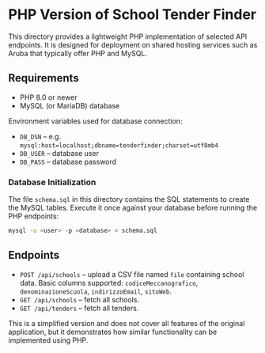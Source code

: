 # PHP Version of School Tender Finder

This directory provides a lightweight PHP implementation of selected API endpoints. It is designed for deployment on shared hosting services such as Aruba that typically offer PHP and MySQL.

## Requirements

- PHP 8.0 or newer
- MySQL (or MariaDB) database

Environment variables used for database connection:

- `DB_DSN` – e.g. `mysql:host=localhost;dbname=tenderfinder;charset=utf8mb4`
- `DB_USER` – database user
- `DB_PASS` – database password

### Database Initialization

The file `schema.sql` in this directory contains the SQL statements to create
the MySQL tables. Execute it once against your database before running the PHP
endpoints:

```bash
mysql -u <user> -p <database> < schema.sql
```

## Endpoints

- `POST /api/schools` – upload a CSV file named `file` containing school data. Basic columns supported: `codiceMeccanografico`, `denominazioneScuola`, `indirizzoEmail`, `sitoWeb`.
- `GET /api/schools` – fetch all schools.
- `GET /api/tenders` – fetch all tenders.

This is a simplified version and does not cover all features of the original application, but it demonstrates how similar functionality can be implemented using PHP.

